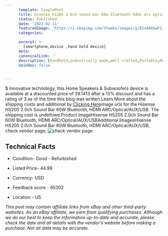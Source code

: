 ```yaml
---
      template: SinglePost
      title: hisense hs205 2 0ch sound bar 60w bluetooth hdmi arc optical aux usb
      status: Published
      date: '2023-02-11'
      featuredImage: 'https://i.ebayimg.com/thumbs/images/g/ESsAAOSwF3JjoNIl/s-l225.jpg'
      categories: 

      excerpt: >-
        [smartphone,device ,hand held device]
      meta:
      canonicalLink: ''
      description: [handheld,industrially made,well crafted,Portable,Mobile,Compact,Convenient,Lightweight,Maneuverable,Man-portable,Miniature,Carriable,Hand-held,Light,Holdable,Transportable,Mobile device,Pocket-sized,On-the-go,Wireless,Cordless,Compact size,Convenient size, smartphone,device ,hand held device]
      noindex: false

        
---
```

$
    Innovative technology, this Home Speakers & Subwoofers device is available at a discounted price of 39.1413 after a 13% discount and has a rating of 3 as of the time this blog was written.Learn More about the shipping costs and additional by [Clicking Here](https://www.ebay.com/itm/364084861132?hash=item54c52618cc%3Ag%3AESsAAOSwF3JjoNIl&mkevt=1&mkcid=1&mkrid=711-53200-19255-0&campid=%253CePNCampaignId%253E&customid=%253CreferenceId%253E&toolid=10049)image urls for the Hisense HS205 2.0ch Sound Bar 60W Bluetooth, HDMI ARC/Optical/AUX/USB. The shipping cost is undefined.Product ImageHisense HS205 2.0ch Sound Bar 60W Bluetooth, HDMI ARC/Optical/AUX/USBAdditional ImagesHisense HS205 2.0ch Sound Bar 60W Bluetooth, HDMI ARC/Optical/AUX/USB, check vendor page, ![check vendor page](https://origin-galleryplus.ebayimg.com/ws/web/364084861132_2_0_1/225x225.jpg,https://origin-galleryplus.ebayimg.com/ws/web/364084861132_3_0_1/225x225.jpg,https://origin-galleryplus.ebayimg.com/ws/web/364084861132_4_0_1/225x225.jpg,https://origin-galleryplus.ebayimg.com/ws/web/364084861132_5_0_1/225x225.jpg,https://origin-galleryplus.ebayimg.com/ws/web/364084861132_6_0_1/225x225.jpg,https://origin-galleryplus.ebayimg.com/ws/web/364084861132_7_0_1/225x225.jpg,https://origin-galleryplus.ebayimg.com/ws/web/364084861132_8_0_1/225x225.jpg)
    
    

 ## Technical Facts 



     
      

 - Condition- Good - Refurbished 


      

 - Listed Price- 44.99 


      

 - Currency- USD 


      

 - Feedback score - 65302 


      

 - Location - US 


      
      

 *_This post may contain affiliate links from eBay and other third-party websites. As an eBay affiliate, we earn from qualifying purchases. Although we do our best to keep the information up-to-date and accurate, please check the date and all details with the vendor's website before making a purchase. Not all data may be accurate._*



    
    
    
    
    